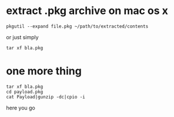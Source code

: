 # extract .pkg archive on mac os x
    pkgutil --expand file.pkg ~/path/to/extracted/contents

or just simply

```
tar xf bla.pkg
```

# one more thing

```
tar xf bla.pkg
cd payload.pkg
cat Payload|gunzip -dc|cpio -i
```

here you go
